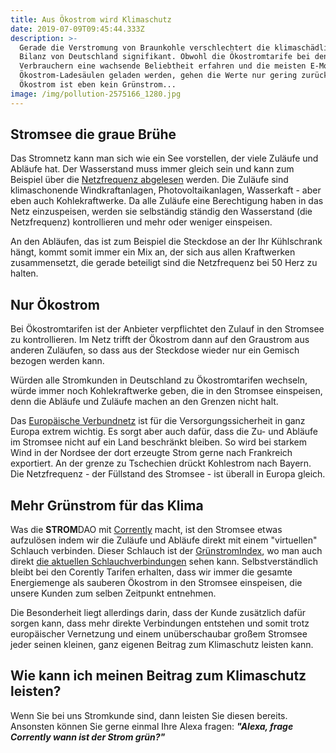```yaml
---
title: Aus Ökostrom wird Klimaschutz
date: 2019-07-09T09:45:44.333Z
description: >-
  Gerade die Verstromung von Braunkohle verschlechtert die klimaschädliche CO2
  Bilanz von Deutschland signifikant. Obwohl die Ökostromtarife bei den
  Verbrauchern eine wachsende Beliebtheit erfahren und die meisten E-Mobile an
  Ökostrom-Ladesäulen geladen werden, gehen die Werte nur gering zurück. Warum?
  Ökostrom ist eben kein Grünstrom...
image: /img/pollution-2575166_1280.jpg
---
```

## Stromsee die graue Brühe

Das Stromnetz kann man sich wie ein See vorstellen, der viele Zuläufe und Abläufe hat. Der Wasserstand muss immer gleich sein und kann zum Beispiel über die [Netzfrequenz abgelesen](http://www.netzfrequenz.info/) werden. Die Zuläufe sind klimaschonende Windkraftanlagen, Photovoltaikanlagen, Wasserkaft - aber eben auch Kohlekraftwerke. Da alle Zuläufe eine Berechtigung haben in das Netz einzuspeisen, werden sie selbständig ständig den Wasserstand (die Netzfrequenz) kontrollieren und mehr oder weniger einspeisen.  

An den Abläufen, das ist zum Beispiel die Steckdose an der Ihr Kühlschrank hängt, kommt somit immer ein Mix an, der sich aus allen Kraftwerken zusammensetzt, die gerade beteiligt sind die Netzfrequenz bei 50 Herz zu halten.

## Nur Ökostrom

Bei Ökostromtarifen ist der Anbieter verpflichtet den Zulauf in den Stromsee zu kontrollieren. Im Netz trifft der  Ökostrom dann auf den Graustrom aus anderen Zuläufen, so dass aus der Steckdose wieder nur ein Gemisch bezogen werden kann.

Würden alle Stromkunden in Deutschland zu Ökostromtarifen wechseln, würde immer noch Kohlekraftwerke geben, die in den Stromsee einspeisen, denn die Abläufe und Zuläufe machen an den Grenzen nicht halt. 

Das [Europäische Verbundnetz](https://www.entsoe.eu/) ist für die Versorgungssicherheit in ganz Europa extrem wichtig. Es sorgt aber auch dafür, dass die Zu- und Abläufe im Stromsee nicht auf ein Land beschränkt bleiben. So wird bei starkem Wind in der Nordsee der dort erzeugte Strom gerne nach Frankreich exportiert. An der grenze zu Tschechien drückt Kohlestrom nach Bayern. Die Netzfrequenz - der Füllstand des Stromsee - ist überall in Europa gleich. 

## Mehr Grünstrom für das Klima

Was die **STROM**DAO mit [Corrently](https://www.corrently.de/) macht, ist den Stromsee etwas aufzulösen indem wir die Zuläufe und Abläufe direkt mit einem "virtuellen" Schlauch verbinden. Dieser Schlauch ist der [GrünstromIndex](https://www.gruenstromindex.de/), wo man auch direkt [die aktuellen Schlauchverbindungen](https://gruenstromindex.de/dispatches.html) sehen kann. Selbstverständlich bleibt bei den Corently Tarifen erhalten, dass wir immer die gesamte Energiemenge als sauberen Ökostrom in den Stromsee einspeisen, die unsere Kunden zum selben Zeitpunkt entnehmen. 

Die Besonderheit liegt allerdings darin, dass der Kunde zusätzlich dafür sorgen kann, dass mehr direkte Verbindungen entstehen und somit trotz europäischer Vernetzung und einem unüberschaubar großem Stromsee jeder seinen kleinen, ganz eigenen Beitrag zum Klimaschutz leisten kann.

## Wie kann ich meinen Beitrag zum Klimaschutz leisten?

Wenn Sie bei uns Stromkunde sind, dann leisten Sie diesen bereits. Ansonsten können Sie gerne einmal Ihre Alexa fragen: _**"Alexa, frage Corrently wann ist der Strom grün?"**_
